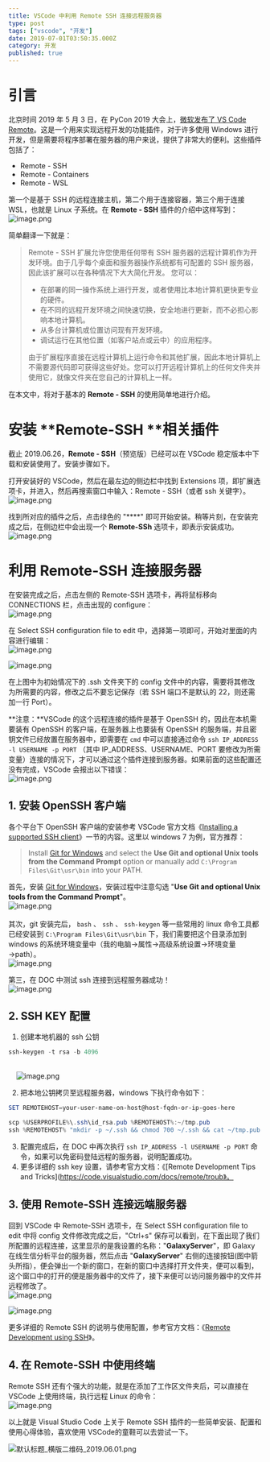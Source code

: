 ```yaml
---
title: VSCode 中利用 Remote SSH 连接远程服务器
type: post
tags: ["vscode", "开发"]
date: 2019-07-01T03:50:35.000Z
category: 开发
published: true
---
```



# 引言

北京时间 2019 年 5 月 3 日，在 PyCon 2019 大会上，[微软发布了 VS Code Remote](https://zhuanlan.zhihu.com/p/64505333)。这是一个用来实现远程开发的功能插件，对于许多使用 Windows 进行开发，但是需要将程序部署在服务器的用户来说，提供了非常大的便利。这些插件包括了：

- Remote - SSH
- Remote - Containers
- Remote - WSL

第一个是基于 SSH 的远程连接主机，第二个用于连接容器，第三个用于连接 WSL，也就是 Linux 子系统。在 **Remote - SSH** 插件的介绍中这样写到：<br />![image.png](https://qiniu.bioinit.com/yuque/0/2019/png/126032/1561514312290-30de4102-49ee-4f4d-9152-87106ddd9062.png#align=left&display=inline&height=710&name=image.png&originHeight=710&originWidth=902&size=113462&status=done&width=902)

简单翻译一下就是：

> Remote - SSH 扩展允许您使用任何带有 SSH 服务器的远程计算机作为开发环境。由于几乎每个桌面和服务器操作系统都有可配置的 SSH 服务器，因此该扩展可以在各种情况下大大简化开发。
> 您可以：
> 
> - 在部署的同一操作系统上进行开发，或者使用比本地计算机更快更专业的硬件。
> - 在不同的远程开发环境之间快速切换，安全地进行更新，而不必担心影响本地计算机。
> - 从多台计算机或位置访问现有开发环境。
> - 调试运行在其他位置（如客户站点或云中）的应用程序。
> 
> 由于扩展程序直接在远程计算机上运行命令和其他扩展，因此本地计算机上不需要源代码即可获得这些好处。您可以打开远程计算机上的任何文件夹并使用它，就像文件夹在您自己的计算机上一样。


在本文中，将对于基本的 **Remote - SSH** 的使用简单地进行介绍。


# 安装 **Remote-SSH **相关插件

截止 2019.06.26，**Remote - SSH**（预览版）已经可以在 VSCode 稳定版本中下载和安装使用了。安装步骤如下。

打开安装好的 VSCode，然后在最左边的侧边栏中找到 Extensions 项，即扩展选项卡，并进入，然后再搜索窗口中输入：Remote - SSH（或者 ssh 关键字）。<br />![image.png](https://qiniu.bioinit.com/yuque/0/2019/png/126032/1561516153368-2b8782eb-d03f-4b7e-b5d5-c3a45e6fc021.png#align=left&display=inline&height=288&name=image.png&originHeight=288&originWidth=383&size=32907&status=done&width=383)

找到所对应的插件之后，点击绿色的 "****" 即可开始安装。稍等片刻，在安装完成之后，在侧边栏中会出现一个 **Remote-SSh** 选项卡，即表示安装成功。<br />![image.png](https://qiniu.bioinit.com/yuque/0/2019/png/126032/1561516456947-44fb6d26-b473-45ed-a231-f9c4e7282142.png#align=left&display=inline&height=355&name=image.png&originHeight=355&originWidth=900&size=76197&status=done&width=900)



# 利用 Remote-SSH 连接服务器

在安装完成之后，点击左侧的 Remote-SSH 选项卡，再将鼠标移向 CONNECTIONS 栏，点击出现的 configure：<br />![image.png](https://qiniu.bioinit.com/yuque/0/2019/png/126032/1561516964374-a400e38a-ac32-4d25-9451-ef6c45103adc.png#align=left&display=inline&height=349&name=image.png&originHeight=349&originWidth=380&size=21672&status=done&width=380)

在 Select SSH configuration file to edit 中，选择第一项即可，开始对里面的内容进行编辑：<br />![image.png](https://qiniu.bioinit.com/yuque/0/2019/png/126032/1561517026779-3526bbee-052c-42af-9e3c-c89622339e6f.png#align=left&display=inline&height=188&name=image.png&originHeight=188&originWidth=898&size=27761&status=done&width=898)

![image.png](https://qiniu.bioinit.com/yuque/0/2019/png/126032/1561517263978-e070ec34-bc4e-40a1-8114-4405cbc537df.png#align=left&display=inline&height=339&name=image.png&originHeight=339&originWidth=1345&size=37343&status=done&width=1345)

在上图中为初始情况下的 .ssh 文件夹下的 config 文件中的内容，需要将其修改为所需要的内容，修改之后不要忘记保存（若 SSH 端口不是默认的 22，则还需加一行 Port）。

**注意：**VSCode 的这个远程连接的插件是基于 OpenSSH 的，因此在本机需要装有 OpenSSH 的客户端，在服务器上也要装有 OpenSSH 的服务端，并且密钥文件已经放置在服务器中，即需要在 `cmd` 中可以直接通过命令 `ssh IP_ADDRESS -l USERNAME -p PORT` （其中 IP_ADDRESS、USERNAME、PORT 要修改为所需变量）连接的情况下，才可以通过这个插件连接到服务器。如果前面的这些配置还没有完成，VSCode 会报出以下错误：<br />![image.png](https://qiniu.bioinit.com/yuque/0/2019/png/126032/1561517524359-8682d342-1607-4543-bf47-8693ab372baa.png#align=left&display=inline&height=232&name=image.png&originHeight=232&originWidth=460&size=21155&status=done&width=460)



## 1. 安装 OpenSSH 客户端

各个平台下 OpenSSH 客户端的安装参考 VSCode 官方文档《[Installing a supported SSH client](https://code.visualstudio.com/docs/remote/troubleshooting#_installing-a-supported-ssh-client)》一节的内容。这里以 windows 7 为例，官方推荐：

> Install [Git for Windows](https://git-scm.com/download/win) and select the **Use Git and optional Unix tools from the Command Prompt** option or manually add `C:\Program Files\Git\usr\bin` into your PATH.


首先，安装 [Git for Windows](https://git-scm.com/download/win)，安装过程中注意勾选 "**Use Git and optional Unix tools from the Command Prompt**"。<br />![image.png](https://qiniu.bioinit.com/yuque/0/2019/png/126032/1561519247026-212868d6-7052-41a0-861d-ead39f57b525.png#align=left&display=inline&height=408&name=image.png&originHeight=408&originWidth=521&size=39774&status=done&width=521)<br />
<br />其次，git 安装完后， `bash` 、 `ssh` 、 `ssh-keygen` 等一些常用的 linux 命令工具都已经安装到 `C:\Program Files\Git\usr\bin` 下，我们需要把这个目录添加到 windows 的系统环境变量中（我的电脑→属性→高级系统设置→环境变量→path）。<br />![image.png](https://qiniu.bioinit.com/yuque/0/2019/png/126032/1561520047226-6ec3bf53-032f-4a40-8b09-5df780b9ba74.png#align=left&display=inline&height=449&name=image.png&originHeight=449&originWidth=826&size=42526&status=done&width=826)

第三，在 DOC 中测试 ssh 连接到远程服务器成功！<br />![image.png](https://qiniu.bioinit.com/yuque/0/2019/png/126032/1561531605290-1cb922c3-034a-409d-8521-e239bf97bd22.png#align=left&display=inline&height=331&name=image.png&originHeight=331&originWidth=667&size=48829&status=done&width=667)



## 2. SSH KEY 配置

1. 创建本地机器的 ssh 公钥

```powershell
ssh-keygen -t rsa -b 4096
```

<br />    ![image.png](https://qiniu.bioinit.com/yuque/0/2019/png/126032/1561531815344-46d9589f-f0e6-4e8e-a7ba-f7b9f1e4f027.png#align=left&display=inline&height=443&name=image.png&originHeight=443&originWidth=632&size=47027&status=done&width=632)

2. 把本地公钥拷贝至远程服务器，windows 下执行命令如下：

```powershell
SET REMOTEHOST=your-user-name-on-host@host-fqdn-or-ip-goes-here

scp %USERPROFILE%\.ssh\id_rsa.pub %REMOTEHOST%:~/tmp.pub
ssh %REMOTEHOST% "mkdir -p ~/.ssh && chmod 700 ~/.ssh && cat ~/tmp.pub >> ~/.ssh/authorized_keys && chmod 600 ~/.ssh/authorized_keys && rm -f ~/tmp.pub"
```

3. 配置完成后，在 DOC 中再次执行 `ssh IP_ADDRESS -l USERNAME -p PORT` 命令，如果可以免密码登陆远程的服务器，说明配置成功。
3. 更多详细的 ssh key 设置，请参考官方文档：《[Remote Development Tips and Tricks](https://code.visualstudio.com/docs/remote/troub》。



## 3. 使用 Remote-SSH 连接远端服务器

回到 VSCode 中 Remote-SSH 选项卡，在 Select SSH configuration file to edit 中将 config 文件修改完成之后，"Ctrl+s" 保存可以看到，在下面出现了我们所配置的远程连接，这里显示的是我设置的名称："**GalaxyServer**"，即 Galaxy 在线生信分析平台的服务器，然后点击 "**GalaxyServer**" 右侧的连接按钮(图中箭头所指），便会弹出一个新的窗口，在新的窗口中选择打开文件夹，便可以看到，这个窗口中的打开的便是服务器中的文件了，接下来便可以访问服务器中的文件并远程修改了。<br />![image.png](https://qiniu.bioinit.com/yuque/0/2019/png/126032/1561529798038-4c23bcc8-8968-4b8a-b790-968b9b7d27b2.png#align=left&display=inline&height=369&name=image.png&originHeight=369&originWidth=953&size=43759&status=done&width=953)

![image.png](https://qiniu.bioinit.com/yuque/0/2019/png/126032/1561529960026-cbd0d4be-d78e-47f7-b8b2-2539b056890b.png#align=left&display=inline&height=407&name=image.png&originHeight=407&originWidth=1102&size=68653&status=done&width=1102)

更多详细的 Remote SSH 的说明与使用配置，参考官方文档：《[Remote Development using SSH](https://code.visualstudio.com/docs/remote/ssh)》。



## 4. 在 Remote-SSH 中使用终端

Remote SSH 还有个强大的功能，就是在添加了工作区文件夹后，可以直接在 VSCode 上使用终端，执行远程 Linux 的命令：<br />![image.png](https://qiniu.bioinit.com/yuque/0/2019/png/126032/1561532635070-1fd19919-eb97-4d97-80fc-69e745750fc7.png#align=left&display=inline&height=552&name=image.png&originHeight=552&originWidth=999&size=94788&status=done&width=999)


以上就是 Visual Studio Code 上关于 Remote SSH 插件的一些简单安装、配置和使用心得体验，喜欢使用 VSCode的童鞋可以去尝试一下。

![默认标题_横版二维码_2019.06.01.png](https://qiniu.bioinit.com/yuque/0/2019/png/126032/1561531217448-24c005b5-9d54-4dbc-b50f-e8578cd85f81.png#align=left&display=inline&height=500&name=%E9%BB%98%E8%AE%A4%E6%A0%87%E9%A2%98_%E6%A8%AA%E7%89%88%E4%BA%8C%E7%BB%B4%E7%A0%81_2019.06.01.png&originHeight=500&originWidth=900&size=67641&status=done&width=900)
